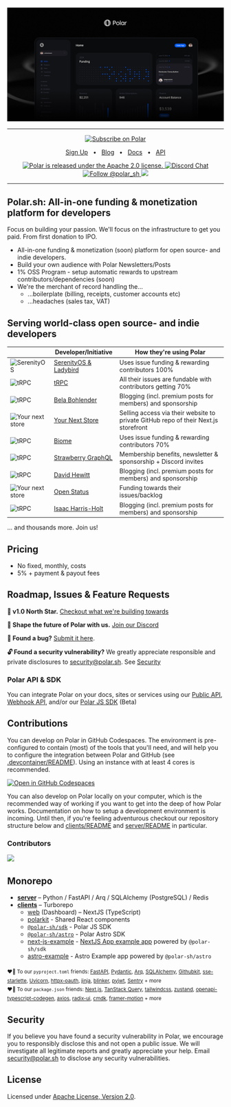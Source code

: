 <p align="center">

  <a href="https://polar.sh">
      <img src="https://github.com/polarsource/polar/blob/main/clients/apps/web/public/assets/brand/polar_og.jpg?raw=true" />
  </a>


</p>

<hr />
<div align="center">

<a href="https://polar.sh/polarsource">
    <picture>
      <source media="(prefers-color-scheme: dark)" srcset="https://polar.sh/embed/subscribe.svg?org=polarsource&label=Subscribe&darkmode">
      <img alt="Subscribe on Polar" src="https://polar.sh/embed/subscribe.svg?org=polarsource&label=Subscribe">
    </picture>
</a>

<a href="https://polar.sh">Sign Up</a>
<span>&nbsp;&nbsp;•&nbsp;&nbsp;</span>
<a href="https://polar.sh/polarsource">Blog</a>
<span>&nbsp;&nbsp;•&nbsp;&nbsp;</span>
<a href="https://polar.sh/docs">Docs</a>
<span>&nbsp;&nbsp;•&nbsp;&nbsp;</span>
<a href="https://polar.sh/docs/api">API</a>


<p align="center">
  <a href="https://github.com/polarsource/polar/blob/main/LICENSE">
    <img src="https://img.shields.io/badge/license-Apache%202.0-blue.svg" alt="Polar is released under the Apache 2.0 license." />
  </a>

  <a href="https://discord.gg/STfRufb32V">
    <img src="https://img.shields.io/badge/chat-on%20discord-7289DA.svg" alt="Discord Chat" />
  </a>

  <a href="https://twitter.com/intent/follow?screen_name=polar_sh">
    <img src="https://img.shields.io/twitter/follow/polar_sh.svg?label=Follow%20@polar_sh" alt="Follow @polar_sh" />
  </a><a href="https://polar.sh/polarsource"><img src="https://polar.sh/embed/seeks-funding-shield.svg?org=polarsource" /></a>
</p>
</div>
<hr />

## Polar.sh: All-in-one funding & monetization platform for developers
Focus on building your passion. We'll focus on the infrastructure to get you paid. From first donation to IPO.

- All-in-one funding & monetization (soon) platform for open source- and indie developers.
- Build your own audience with Polar Newsletters/Posts
- 1% OSS Program - setup automatic rewards to upstream contributors/dependencies (soon)
- We're the merchant of record handling the...
  - ...boilerplate (billing, receipts, customer accounts etc)
  - ...headaches (sales tax, VAT)

## Serving world-class open source- and indie developers

|     | Developer/Initiative    |  How they're using Polar   |
| --- | --- | --- |
|  <img src="https://avatars.githubusercontent.com/u/50811782?s=200&v=4" height="20" width="20" alt="SerenityOS" />  |  [SerenityOS & Ladybird](https://polar.sh/SerenityOS)   |  Uses issue funding & rewarding contributors 100%   |
|  <img src="https://avatars.githubusercontent.com/u/78011399?s=200&v=4" height="20" width="20" alt="tRPC" />  | [tRPC](https://polar.sh/trpc)   |  All their issues are fundable with contributors getting 70%   |
|  <img src="https://avatars.githubusercontent.com/u/85560643?v=4" height="20" width="20" alt="tRPC" />  | [Bela Bohlender](https://polar.sh/bbohlender)    |  Blogging (incl. premium posts for members) and sponsorship    |
|  <img src="https://avatars.githubusercontent.com/u/159799280?s=200&v=4" height="20" width="20" alt="Your next store" />  | [Your Next Store](https://yournextstore.com/)   |  Selling access via their website to private GitHub repo of their Next.js storefront    |
|  <img src="https://avatars.githubusercontent.com/u/140182603?s=200&v=4" height="20" width="20" alt="tRPC" />  | [Biome](https://polar.sh/biomejs)  | Uses issue funding & rewarding contributors 70%     |
|  <img src="https://avatars.githubusercontent.com/u/48071860?s=200&v=4" height="20" width="20" alt="tRPC" />  | [Strawberry GraphQL](https://polar.sh/strawberry-graphql)  | Membership benefits, newsletter & sponsorship + Discord invites     |
|  <img src="https://avatars.githubusercontent.com/u/1939362?v=4" height="20" width="20" alt="tRPC" />  | [David Hewitt](https://polar.sh/davidhewitt)  |  Blogging (incl. premium posts for members) and sponsorship    |
|  <img src="https://avatars.githubusercontent.com/u/136892265?s=200&v=4" height="20" width="20" alt="Your next store" />  | [Open Status](https://polar.sh/openstatusHQ)   |  Funding towards their issues/backlog    |
|  <img src="https://avatars.githubusercontent.com/u/47423046?v=4" height="20" width="20" alt="tRPC" />  | [Isaac Harris-Holt](https://polar.sh/davidhewitt)  |  Blogging (incl. premium posts for members) and sponsorship    |


... and thousands more. Join us!


## Pricing

- No fixed, monthly, costs
- 5% + payment & payout fees

## Roadmap, Issues & Feature Requests
**🎯 v1.0 North Star.** [Checkout what we're building towards](https://github.com/polarsource/polar/issues/3242)

**💬 Shape the future of Polar with us.** [Join our Discord](https://discord.gg/STfRufb32V)

**🐛 Found a bug?** [Submit it here](https://github.com/polarsource/polar/issues).

**🔓 Found a security vulnerability?** We greatly appreciate responsible and private disclosures to security@polar.sh. See [Security](./README.md#Security)

### Polar API & SDK
You can integrate Polar on your docs, sites or services using our [Public API](https://polar.sh/docs/api), [Webhook API](https://api.polar.sh/docs#/webhooks), and/or our [Polar JS SDK](./clients/packages/sdk) (Beta)


## Contributions

You can develop on Polar in GitHub Codespaces. The environment is pre-configured to contain (most) of the tools that you'll need, and will help you to configure the integration between Polar and GitHub (see [.devcontainer/README](./.devcontainer/README.md)). Using an instance with at least 4 cores is recommended.

[![Open in GitHub Codespaces](https://github.com/codespaces/badge.svg)](https://codespaces.new/polarsource/polar)

You can also develop on Polar locally on your computer, which is the recommended way of working if you want to get into the deep of how Polar works. Documentation on how to setup a development environment is incoming. Until then, if you're feeling adventurous checkout our repository structure below and [clients/README](./clients/README.md) and [server/README](./server/README.md) in particular.

### Contributors
<a href="https://github.com/polarsource/polar/graphs/contributors">
  <img src="https://contrib.rocks/image?repo=polarsource/polar" />
</a>


## Monorepo
* **[server](./server/README.md)** – Python / FastAPI / Arq / SQLAlchemy (PostgreSQL) / Redis
* **[clients](./clients/README.md)** – Turborepo
  * [web](./clients/apps/web) (Dashboard) – NextJS (TypeScript)
  * [polarkit](./clients/packages/polarkit) - Shared React components
  * [`@polar-sh/sdk`](./clients/packages/sdk) - Polar JS SDK
  * [`@polar-sh/astro`](./clients/packages/astro) - Polar Astro SDK
  * [next-js-example](./clients/examples/next-js-example) - [NextJS App example app](https://polar-next-js-example.vercel.app) powered by `@polar-sh/sdk`
  * [astro-example](./clients/examples/astro-example) - Astro Example app powered by `@polar-sh/astro`

<sub>♥️🙏 To our `pyproject.toml` friends: [FastAPI](https://github.com/tiangolo/fastapi), [Pydantic](https://github.com/pydantic/pydantic), [Arq](https://github.com/samuelcolvin/arq), [SQLAlchemy](https://github.com/sqlalchemy/sqlalchemy), [Githubkit](https://github.com/yanyongyu/githubkit), [sse-starlette](https://github.com/sysid/sse-starlette), [Uvicorn](https://github.com/encode/uvicorn), [httpx-oauth](https://github.com/frankie567/httpx-oauth), [jinja](https://github.com/pallets/jinja), [blinker](https://github.com/pallets-eco/blinker), [pyjwt](https://github.com/jpadilla/pyjwt), [Sentry](https://github.com/getsentry/sentry) + more</sub><br />
<sub>♥️🙏 To our `package.json` friends: [Next.js](https://github.com/vercel/next.js/), [TanStack Query](https://github.com/TanStack/query), [tailwindcss](https://github.com/tailwindlabs/tailwindcss), [zustand](https://github.com/pmndrs/zustand), [openapi-typescript-codegen](https://github.com/ferdikoomen/openapi-typescript-codegen), [axios](https://github.com/axios/axios), [radix-ui](https://github.com/radix-ui/primitives), [cmdk](https://github.com/pacocoursey/cmdk), [framer-motion](https://github.com/framer/motion) + more</sub>


## Security
If you believe you have found a security vulnerability in Polar, we encourage you to responsibly disclose this and not open a public issue. We will investigate all legitimate reports and greatly appreciate your help. Email security@polar.sh to disclose any security vulnerabilities.

## License
Licensed under [Apache License, Version 2.0](https://www.apache.org/licenses/LICENSE-2.0).
